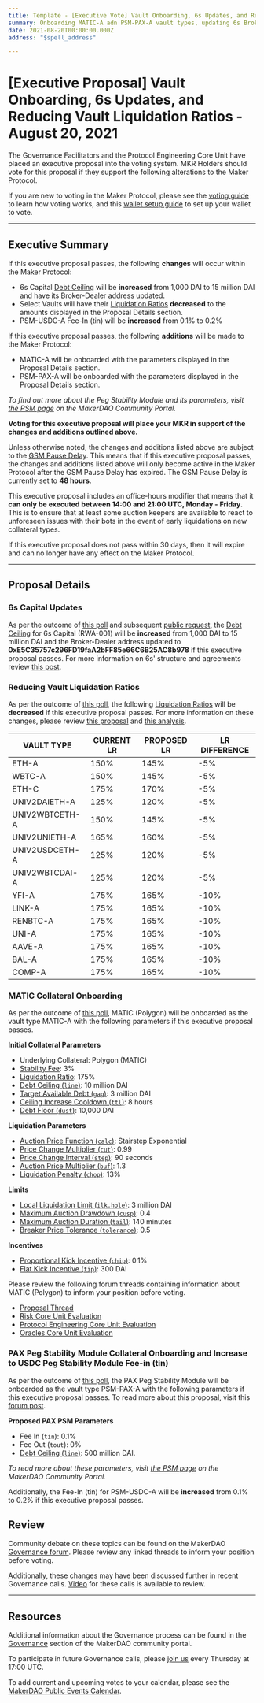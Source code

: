 ```yaml
---
title: Template - [Executive Vote] Vault Onboarding, 6s Updates, and Reducing Vault Liquidation Ratios - August 20, 2021
summary: Onboarding MATIC-A adn PSM-PAX-A vault types, updating 6s Broker-Dealer address and debt ceiling, and reducing select liquidation ratios.
date: 2021-08-20T00:00:00.000Z
address: "$spell_address"

---
```

# [Executive Proposal] Vault Onboarding, 6s Updates, and Reducing Vault Liquidation Ratios - August 20, 2021

The Governance Facilitators and the Protocol Engineering Core Unit have placed an executive proposal into the voting system. MKR Holders should vote for this proposal if they support the following alterations to the Maker Protocol.

If you are new to voting in the Maker Protocol, please see the [voting guide](https://community-development.makerdao.com/en/learn/governance/how-voting-works/) to learn how voting works, and this [wallet setup guide](https://community-development.makerdao.com/en/learn/governance/voting-setup/) to set up your wallet to vote.

---

## Executive Summary

If this executive proposal passes, the following **changes** will occur within the Maker Protocol:
- 6s Capital [Debt Ceiling](https://makerdao.world/en/learn/governance/param-debt-ceiling) will be **increased** from 1,000 DAI to 15 million DAI and have its Broker-Dealer address updated.
- Select Vaults will have their [Liquidation Ratios](https://makerdao.world/en/learn/governance/param-liquidation-ratio) **decreased** to the amounts displayed in the Proposal Details section.
- PSM-USDC-A Fee-In (tin) will be **increased** from 0.1% to 0.2%

If this executive proposal passes, the following **additions** will be made to the Maker Protocol:
- MATIC-A will be onboarded with the parameters displayed in the Proposal Details section.
- PSM-PAX-A will be onboarded with the parameters displayed in the Proposal Details section.

_To find out more about the Peg Stability Module and its parameters, visit [the PSM page](https://makerdao.world/en/learn/governance/module-psm/) on the MakerDAO Community Portal._

**Voting for this executive proposal will place your MKR in support of the changes and additions outlined above.**

Unless otherwise noted, the changes and additions listed above are subject to the [GSM Pause Delay](https://community-development.makerdao.com/en/learn/governance/param-gsm-pause-delay). This means that if this executive proposal passes, the changes and additions listed above will only become active in the Maker Protocol after the GSM Pause Delay has expired. The GSM Pause Delay is currently set to **48 hours**.

This executive proposal includes an office-hours modifier that means that it **can only be executed between 14:00 and 21:00 UTC, Monday - Friday**. This is to ensure that at least some auction keepers are available to react to unforeseen issues with their bots in the event of early liquidations on new collateral types.

If this executive proposal does not pass within 30 days, then it will expire and can no longer have any effect on the Maker Protocol.

---

## Proposal Details

### 6s Capital Updates

As per the outcome of [this poll](https://vote.makerdao.com/polling/QmSqXVUQ?network=mainnet#poll-detail) and subsequent [public request](https://forum.makerdao.com/t/executive-vote-request-raising-6s-rwa001-a-debt-ceiling/9893), the [Debt Ceiling](https://makerdao.world/en/learn/governance/param-debt-ceiling) for 6s Capital (RWA-001) will be **increased** from 1,000 DAI to 15 million DAI and the Broker-Dealer address updated to **0xE5C35757c296FD19faA2bFF85e66C6B25AC8b978** if this executive proposal passes. For more information on 6s' structure and agreements review [this post](https://forum.makerdao.com/t/introduction-and-6s-on-the-permaweb/9925).

### Reducing Vault Liquidation Ratios

As per the outcome of [this poll](https://vote.makerdao.com/polling/QmZQdJpG?network=mainnet#poll-detail), the following [Liquidation Ratios](https://makerdao.world/en/learn/governance/param-liquidation-ratio) will be **decreased** if this executive proposal passes. For more information on these changes, please review [this proposal](https://forum.makerdao.com/t/decreasing-liquidation-ratios-proposal/9819) and [this analysis](https://forum.makerdao.com/t/decreasing-liquidation-ratios-analysis/9702).

|VAULT TYPE|CURRENT LR|PROPOSED LR|LR DIFFERENCE|
| --- | --- | --- | --- |
|ETH-A|150%|145%|-5%|
|WBTC-A|150%|145%|-5%|
|ETH-C|175%|170%|-5%|
|UNIV2DAIETH-A|125%|120%|-5%|
|UNIV2WBTCETH-A|150%|145%|-5%|
|UNIV2UNIETH-A|165%|160%|-5%|
|UNIV2USDCETH-A|125%|120%|-5%|
|UNIV2WBTCDAI-A|125%|120%|-5%|
|YFI-A|175%|165%|-10%|
|LINK-A|175%|165%|-10%|
|RENBTC-A|175%|165%|-10%|
|UNI-A|175%|165%|-10%|
|AAVE-A|175%|165%|-10%|
|BAL-A|175%|165%|-10%|
|COMP-A|175%|165%|-10%|


### MATIC Collateral Onboarding

As per the outcome of [this poll](https://vote.makerdao.com/polling/QmeRhDHX?network=mainnet#poll-detail), MATIC (Polygon) will be onboarded as the vault type MATIC-A with the following parameters if this executive proposal passes.

**Initial Collateral Parameters**

* Underlying Collateral: Polygon (MATIC)
* [Stability Fee](https://community-development.makerdao.com/en/learn/governance/param-stability-fee): 3%
* [Liquidation Ratio](https://community-development.makerdao.com/en/learn/governance/param-liquidation-ratio): 175%
* [Debt Ceiling (`line`)](https://community-development.makerdao.com/en/learn/governance/param-debt-ceiling): 10 million DAI
* [Target Available Debt (`gap`)](https://community-development.makerdao.com/en/learn/governance/module-dciam): 3 million DAI
* [Ceiling Increase Cooldown (`ttl`)](https://community-development.makerdao.com/en/learn/governance/module-dciam): 8 hours
* [Debt Floor (`dust`)](https://community-development.makerdao.com/en/learn/governance/param-debt-floor): 10,000 DAI

**Liquidation Parameters**

* [Auction Price Function (`calc`)](https://community-development.makerdao.com/en/learn/governance/param-auction-price-function): Stairstep Exponential
* [Price Change Multiplier (`cut`)](https://community-development.makerdao.com/en/learn/governance/param-auction-price-function): 0.99
* [Price Change Interval (`step`)](https://community-development.makerdao.com/en/learn/governance/param-auction-price-function): 90 seconds
* [Auction Price Multiplier (`buf`)](https://community-development.makerdao.com/en/learn/governance/param-auction-price-multiplier): 1.3
* [Liquidation Penalty (`chop`)](https://community-development.makerdao.com/en/learn/governance/param-liquidation-penalty): 13%

**Limits**

* [Local Liquidation Limit (`ilk.hole`)](https://community-development.makerdao.com/en/learn/governance/param-local-liquidation-limit): 3 million DAI
* [Maximum Auction Drawdown (`cusp`)](https://community-development.makerdao.com/en/learn/governance/param-max-auction-drawdown): 0.4
* [Maximum Auction Duration (`tail`)](https://community-development.makerdao.com/en/learn/governance/param-max-auction-duration): 140 minutes
* [Breaker Price Tolerance (`tolerance`)](https://community-development.makerdao.com/en/learn/governance/param-breaker-price-tolerance): 0.5

**Incentives**

* [Proportional Kick Incentive (`chip`)](https://community-development.makerdao.com/en/learn/governance/param-proportional-kick-incentive): 0.1%
* [Flat Kick Incentive (`tip`)](https://community-development.makerdao.com/en/learn/governance/param-flat-kick-incentive): 300 DAI

Please review the following forum threads containing information about MATIC (Polygon) to inform your position before voting.
* [Proposal Thread](https://forum.makerdao.com/t/matic-mip6-collateral-onboarding-updated/8318)
* [Risk Core Unit Evaluation](https://forum.makerdao.com/t/matic-collateral-onboarding-risk-evaluation/9069)
* [Protocol Engineering Core Unit Evaluation](https://forum.makerdao.com/t/matic-erc20-token-smart-contract-technical-assessment/9140)
* [Oracles Core Unit Evaluation](https://forum.makerdao.com/t/matic-collateral-onboarding-oracle-assessment-mip10c3-sp39/9287)

### PAX Peg Stability Module Collateral Onboarding and Increase to USDC Peg Stability Module Fee-in (tin)

As per the outcome of [this poll](https://vote.makerdao.com/polling/QmdBrVKD?network=mainnet#poll-detail), the PAX Peg Stability Module will be onboarded as the vault type PSM-PAX-A with the following parameters if this executive proposal passes. To read more about this proposal, visit this [forum post](https://forum.makerdao.com/t/create-a-pax-psm/9683).

**Proposed PAX PSM Parameters**
* Fee In (`tin`): 0.1%
* Fee Out (`tout`): 0%
* [Debt Ceiling (`line`)](https://makerdao.world/en/learn/governance/param-debt-ceiling): 500 million DAI.

_To read more about these parameters, visit [the PSM page](https://makerdao.world/en/learn/governance/module-psm/) on the MakerDAO Community Portal._

Additionally, the Fee-In (tin) for PSM-USDC-A will be **increased** from 0.1% to 0.2% if this executive proposal passes.

## Review

Community debate on these topics can be found on the MakerDAO [Governance forum](https://forum.makerdao.com/). Please review any linked threads to inform your position before voting.

Additionally, these changes may have been discussed further in recent Governance calls. [Video](https://www.youtube.com/playlist?list=PLLzkWCj8ywWNq5-90-Id6VPSsrk4OWVan) for these calls is available to review.

---

## Resources

Additional information about the Governance process can be found in the [Governance](https://community-development.makerdao.com/en/learn/governance) section of the MakerDAO community portal.

To participate in future Governance calls, please [join us](https://github.com/makerdao/community/tree/master/governance/governance-and-risk-meetings) every Thursday at 17:00 UTC.

To add current and upcoming votes to your calendar, please see the [MakerDAO Public Events Calendar](https://calendar.google.com/calendar/embed?src=makerdao.com_3efhm2ghipksegl009ktniomdk%40group.calendar.google.com&ctz=UTC&mode=week&showCalendars=0&showPrint=0).
